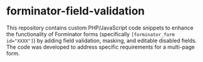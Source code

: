 # forminator-field-validation
This repository contains custom PHP/JavaScript code snippets to enhance the functionality of Forminator forms (specifically `[forminator_form id="XXXX"]`) by adding field validation, masking, and editable disabled fields. The code was developed to address specific requirements for a multi-page form.
